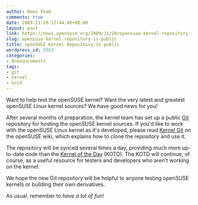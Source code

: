 ```yaml
---
author: News Team
comments: true
date: 2009-11-20 17:44:40+00:00
layout: post
link: https://news.opensuse.org/2009/11/20/opensuse-kernel-repository-is-public/
slug: opensuse-kernel-repository-is-public
title: openSUSE Kernel Repository is public
wordpress_id: 2553
categories:
- Announcements
tags:
- git
- kernel
- kotd
---
```


Want to help test the openSUSE kernel? Want the very latest and greatest openSUSE Linux kernel sources? We have good news for you!

After several months of preparation, the kernel team has set up a public [Git](//git-scm.com/) repository for hosting the openSUSE kernel sources. If you'd like to work with the openSUSE Linux kernel as it's developed, please read [Kernel Git](//en.opensuse.org/Kernel_Git) on the openSUSE wiki, which explains how to clone the repository and use it.

The repository will be synced several times a day, providing much more up-to-date code than the [Kernel of the Day](//ftp.suse.com/pub/projects/kernel/kotd/) (KOTD). The KOTD will continue, of course, as a useful resource for testers and developers who aren't working on the kernel.

We hope the new Git repository will be helpful to anyone testing openSUSE kernels or building their own derivatives.

As usual, remember to _have a lot of fun!_
